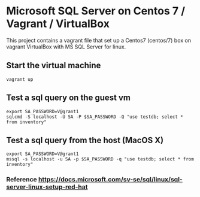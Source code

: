 # Microsoft SQL Server on Centos 7 / Vagrant / VirtualBox

This project contains a vagrant file that set up a Centos7 (centos/7) box on vagrant VirtualBox
with MS SQL Server for linux. 

## Start the virtual machine

```
vagrant up 
```

## Test a sql query on the guest vm
```
export SA_PASSWORD=V@grant1
sqlcmd -S localhost -U SA -P $SA_PASSWORD -Q "use testdb; select * from inventory"
```

## Test a sql query from the host (MacOS X)

```
export SA_PASSWORD=V@grant1
mssql -s localhost -u SA -p $SA_PASSWORD -q "use testdb; select * from inventory"
```


### Reference https://docs.microsoft.com/sv-se/sql/linux/sql-server-linux-setup-red-hat